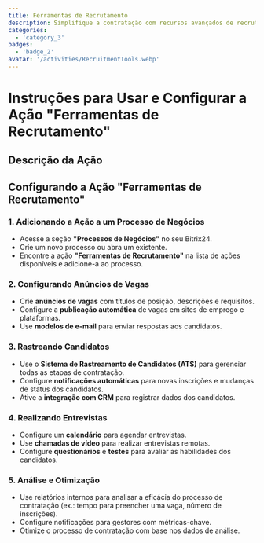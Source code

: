 ```yaml
---
title: Ferramentas de Recrutamento
description: Simplifique a contratação com recursos avançados de recrutamento e rastreamento de candidatos.
categories: 
  - 'category_3'
badges: 
  - 'badge_2'
avatar: '/activities/RecruitmentTools.webp'
---
```

# Instruções para Usar e Configurar a Ação "Ferramentas de Recrutamento"

## Descrição da Ação

## **Configurando a Ação "Ferramentas de Recrutamento"**

### 1. Adicionando a Ação a um Processo de Negócios
- Acesse a seção **"Processos de Negócios"** no seu Bitrix24.
- Crie um novo processo ou abra um existente.
- Encontre a ação **"Ferramentas de Recrutamento"** na lista de ações disponíveis e adicione-a ao processo.

### 2. Configurando Anúncios de Vagas
- Crie **anúncios de vagas** com títulos de posição, descrições e requisitos.
- Configure a **publicação automática** de vagas em sites de emprego e plataformas.
- Use **modelos de e-mail** para enviar respostas aos candidatos.

### 3. Rastreando Candidatos
- Use o **Sistema de Rastreamento de Candidatos (ATS)** para gerenciar todas as etapas de contratação.
- Configure **notificações automáticas** para novas inscrições e mudanças de status dos candidatos.
- Ative a **integração com CRM** para registrar dados dos candidatos.

### 4. Realizando Entrevistas
- Configure um **calendário** para agendar entrevistas.
- Use **chamadas de vídeo** para realizar entrevistas remotas.
- Configure **questionários** e **testes** para avaliar as habilidades dos candidatos.

### 5. Análise e Otimização
- Use relatórios internos para analisar a eficácia do processo de contratação (ex.: tempo para preencher uma vaga, número de inscrições).
- Configure notificações para gestores com métricas-chave.
- Otimize o processo de contratação com base nos dados de análise.